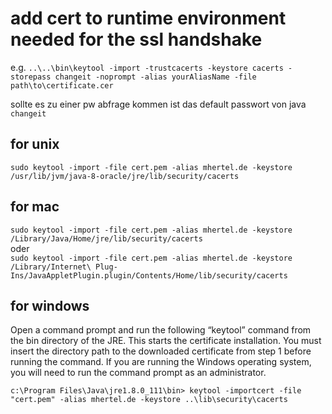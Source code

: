 # add cert to runtime environment needed for the ssl handshake

e.g.
`..\..\bin\keytool -import -trustcacerts -keystore cacerts -storepass changeit -noprompt -alias yourAliasName -file path\to\certificate.cer`

sollte es zu einer pw abfrage kommen ist das default passwort von java `changeit`

## for unix
`sudo keytool -import -file cert.pem -alias mhertel.de -keystore /usr/lib/jvm/java-8-oracle/jre/lib/security/cacerts`
## for mac
`sudo keytool -import -file cert.pem -alias mhertel.de -keystore /Library/Java/Home/jre/lib/security/cacerts`  
oder  
`sudo keytool -import -file cert.pem -alias mhertel.de -keystore /Library/Internet\ Plug-Ins/JavaAppletPlugin.plugin/Contents/Home/lib/security/cacerts`

## for windows
Open a command prompt and run the following “keytool” command from the bin directory of the JRE. This starts the certificate installation. You must insert the directory path to the downloaded certificate from step 1 before running the command. If you are running the Windows operating system, you will need to run the command prompt as an administrator.

`c:\Program Files\Java\jre1.8.0_111\bin>
keytool -importcert -file "cert.pem" -alias mhertel.de -keystore ..\lib\security\cacerts `